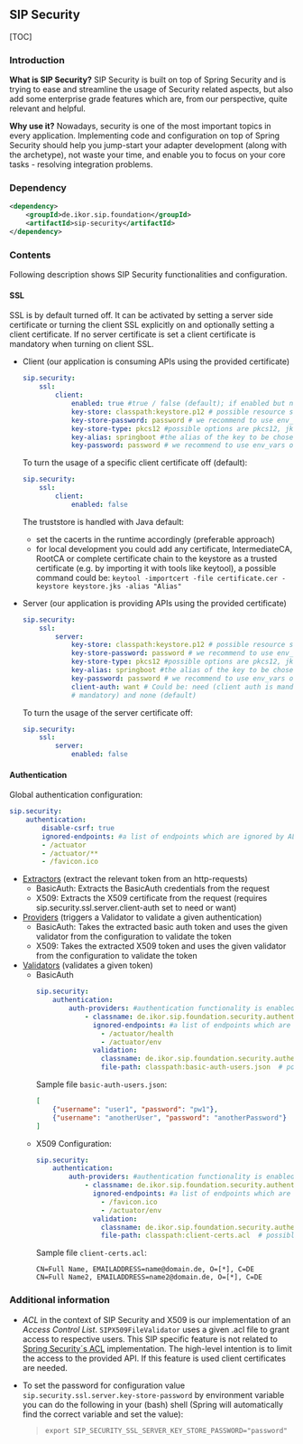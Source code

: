 ## SIP Security

[TOC]

### Introduction

**What is SIP Security?**
SIP Security is built on top of Spring Security and is trying to ease and streamline the usage of Security related aspects,
but also add some enterprise grade features which are, from our perspective, quite relevant and helpful.

**Why use it?**
Nowadays, security is one of the most important topics in every application.
Implementing code and configuration on top of Spring Security should help you jump-start your adapter development
(along with the archetype), not waste your time, and enable you to focus on your core tasks - resolving integration problems.

### Dependency

```xml
<dependency>
    <groupId>de.ikor.sip.foundation</groupId>
    <artifactId>sip-security</artifactId>
</dependency>
```

### Contents

Following description shows SIP Security functionalities and configuration.

#### SSL
SSL is by default turned off. It can be activated by setting a server side certificate or turning the client SSL explicitly 
on and optionally setting a client certificate. If no server certificate is set a client certificate is mandatory when turning on client SSL.

- Client (our application is consuming APIs using the provided certificate)
  ```yaml
  sip.security:
      ssl:
          client:
              enabled: true #true / false (default); if enabled but no other configs are made, server keystore is used as client certificate
              key-store: classpath:keystore.p12 # possible resource strings are classpath:, file:, http:, _none_
              key-store-password: password # we recommend to use env_vars or sealed secrets
              key-store-type: pkcs12 #possible options are pkcs12, jks, jceks
              key-alias: springboot #the alias of the key to be chosen from the container
              key-password: password # we recommend to use env_vars or sealed secrets
  ```
  To turn the usage of a specific client certificate off (default):
  ```yaml
  sip.security:
      ssl:
          client:
              enabled: false
  ```
  The truststore is handled with Java default:
    - set the cacerts in the runtime accordingly (preferable approach)
    - for local development you could add any certificate, IntermediateCA, RootCA or complete certificate chain to the 
      keystore as a trusted certificate (e.g. by importing it with tools like keytool), a possible command could be:
  `keytool -importcert -file certificate.cer -keystore keystore.jks -alias "Alias"`

- Server (our application is providing APIs using the provided certificate)
  ```yaml
  sip.security:
      ssl:
          server:
              key-store: classpath:keystore.p12 # possible resource strings are classpath:, file:, http:, _none_
              key-store-password: password # we recommend to use env_vars or sealed secrets
              key-store-type: pkcs12 #possible options are pkcs12, jks, jceks
              key-alias: springboot #the alias of the key to be chosen from the container
              key-password: password # we recommend to use env_vars or sealed secrets
              client-auth: want # Could be: need (client auth is mandatory), want (client auth is is wanted but not 
              # mandatory) and none (default)
  ```
  To turn the usage of the server certificate off:
  ```yaml
  sip.security:
      ssl:
          server:
              enabled: false
  ```

#### Authentication
Global authentication configuration:

```yaml
sip.security:
    authentication:
        disable-csrf: true
        ignored-endpoints: #a list of endpoints which are ignored by ALL authenticators based on Spring´s AntPathMatchers implementation
        - /actuator
        - /actuator/**
        - /favicon.ico
```

- <u>Extractors</u> (extract the relevant token from an http-requests)
    - BasicAuth: Extracts the BasicAuth credentials from the request
    - X509: Extracts the X509 certificate from the request (requires sip.security.ssl.server.client-auth set to need or want)
- <u>Providers</u> (triggers a Validator to validate a given authentication)
    - BasicAuth: Takes the extracted basic auth token and uses the given validator from the configuration to validate the token
    - X509: Takes the extracted X509 token and uses the given validator from the configuration to validate the token
- <u>Validators</u> (validates a given token)
    - BasicAuth
      ```yaml
      sip.security:
          authentication:
              auth-providers: #authentication functionality is enabled if valid providers are defined
                  - classname: de.ikor.sip.foundation.security.authentication.basic.SIPBasicAuthAuthenticationProvider
                    ignored-endpoints: #a list of endpoints which are ignored by this specific authenticator based on Spring´s AntPathMatchers implementation
                      - /actuator/health
                      - /actuator/env
                    validation:
                      classname: de.ikor.sip.foundation.security.authentication.basic.SIPBasicAuthFileValidator #FQCN of the validator to be used
                      file-path: classpath:basic-auth-users.json  # possible resource strings are classpath:, file:, http:, _none_
      ```
      Sample file `basic-auth-users.json`:
      ```json
      [
          {"username": "user1", "password": "pw1"},
          {"username": "anotherUser", "password": "anotherPassword"}
      ]
      ```
  - X509 Configuration:
    ```yaml
    sip.security:
        authentication:
            auth-providers: #authentication functionality is enabled if valid providers are defined
                - classname: de.ikor.sip.foundation.security.authentication.x509.SIPX509AuthenticationProvider
                  ignored-endpoints: #a list of endpoints which are ignored by this specific authenticator based on Spring´s AntPathMatchers implementation
                    - /favicon.ico
                    - /actuator/env
                  validation:
                    classname: de.ikor.sip.foundation.security.authentication.x509.SIPX509FileValidator #FQCN of the validator to be used
                    file-path: classpath:client-certs.acl  # possible resource strings are classpath:, file:, http:, _none_
    ```
    Sample file `client-certs.acl`:
    ```text
    CN=Full Name, EMAILADDRESS=name@domain.de, O=[*], C=DE
    CN=Full Name2, EMAILADDRESS=name2@domain.de, O=[*], C=DE
    ```

### Additional information

- *ACL* in the context of SIP Security and X509 is our implementation of an *Access Control List*.
  `SIPX509FileValidator` uses a given .acl file to grant access to respective users. This SIP specific feature is not related to [Spring Security´s ACL](https://docs.spring.io/spring-security/site/docs/3.0.x/reference/domain-acls.html) implementation.
  The high-level intention is to limit the access to the provided API. If this feature is used client certificates are needed.

- To set the password for configuration value `sip.security.ssl.server.key-store-password` by environment variable you can do the following in your (bash) shell
  (Spring will automatically find the correct variable and set the value):
  > `export SIP_SECURITY_SSL_SERVER_KEY_STORE_PASSWORD="password"`
